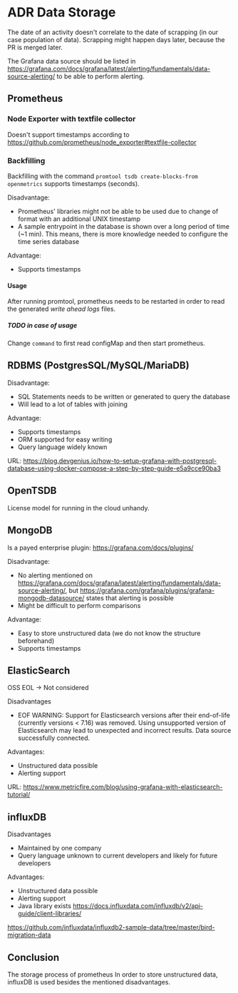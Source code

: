# ADR Data Storage
The date of an activity doesn't correlate to the date of scrapping (in our case population of data). Scrapping might happen days later, because the PR is merged later.

The Grafana data source should be listed in https://grafana.com/docs/grafana/latest/alerting/fundamentals/data-source-alerting/ to be able to perform alerting.

## Prometheus
### Node Exporter with textfile collector
Doesn't support timestamps according to https://github.com/prometheus/node_exporter#textfile-collector

### Backfilling
Backfilling with the command `promtool tsdb create-blocks-from openmetrics` supports timestamps (seconds).

Disadvantage:
- Prometheus' libraries might not be able to be used due to change of format with an additional UNIX timestamp
- A sample entrypoint in the database is shown over a long period of time (~1 min). This means, there is more knowledge needed to configure the time series database

Advantage:
- Supports timestamps

#### Usage
After running promtool, prometheus needs to be restarted in order to read the generated _write ahead logs_ files.

##### TODO in case of usage
Change `command` to first read configMap and then start prometheus.

## RDBMS (PostgresSQL/MySQL/MariaDB)

Disadvantage:
- SQL Statements needs to be written or generated to query the database
- Will lead to a lot of tables with joining

Advantage:
- Supports timestamps
- ORM supported for easy writing
- Query language widely known 

URL: https://blog.devgenius.io/how-to-setup-grafana-with-postgresql-database-using-docker-compose-a-step-by-step-guide-e5a9cce90ba3

## OpenTSDB
License model for running in the cloud unhandy.

## MongoDB
Is a payed enterprise plugin: https://grafana.com/docs/plugins/

Disadvantage:
- No alerting mentioned on https://grafana.com/docs/grafana/latest/alerting/fundamentals/data-source-alerting/, but https://grafana.com/grafana/plugins/grafana-mongodb-datasource/ states that alerting is possible
- Might be difficult to perform comparisons

Advantage:
- Easy to store unstructured data (we do not know the structure beforehand)
- Supports timestamps

## ElasticSearch
OSS EOL -> Not considered

Disadvantages
- EOF WARNING: Support for Elasticsearch versions after their end-of-life (currently versions < 7.16) was removed. Using unsupported version of Elasticsearch may lead to unexpected and incorrect results. Data source successfully connected.

Advantages:
- Unstructured data possible
- Alerting support

URL: https://www.metricfire.com/blog/using-grafana-with-elasticsearch-tutorial/

## influxDB

Disadvantages
- Maintained by one company
- Query language unknown to current developers and likely for future developers

Advantages:
- Unstructured data possible
- Alerting support
- Java library exists https://docs.influxdata.com/influxdb/v2/api-guide/client-libraries/

https://github.com/influxdata/influxdb2-sample-data/tree/master/bird-migration-data

## Conclusion
The storage process of prometheus 
In order to store unstructured data, influxDB is used besides the mentioned disadvantages.
